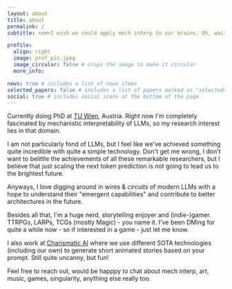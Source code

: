 ```yaml
---
layout: about
title: about
permalink: /
subtitle: <em>I wish we could apply mech interp to our brains. Oh, wait a minute...</em>

profile:
  align: right
  image: prof_pic.jpeg
  image_circular: false # crops the image to make it circular
  more_info:

news: true # includes a list of news items
selected_papers: false # includes a list of papers marked as "selected={true}"
social: true # includes social icons at the bottom of the page
---
```

Currently doing PhD at <a href="https://informatics.tuwien.ac.at/">TU Wien</a>, Austria. Right now I'm completely fascinated by mechanistic interpretability of LLMs, so my research interest lies in that domain. 

I am not particularly fond of LLMs, but I feel like we've achieved something quite incredible with quite a simple technology. Don't get me wrong, I don't want to 
belittle the achievements of all these remarkable researchers, but I believe that just scaling the next token prediction is not going to lead us to the brightest future.

Anyways, I love digging around in wires & *circuits* of modern LLMs with a hope to understand their "emergent capabilities" and contribute to better architectures in the future.

Besides all that, I'm a huge nerd, storytelling enjoyer and (indie-)gamer. TTRPGs, LARPs, TCGs (mostly Magic) - you name it. I've been DMing for quite a while now - so if interested in a game - just let me know.

I also work at <a href="https://www.charismatic.ai/">Charismatic AI</a> where we use different SOTA technologies (including our own) to generate short animated stories based on your prompt. Still quite uncanny, but fun!

Feel free to reach out, would be happpy to chat about mech interp, art, music, games, singularity, anything else really too.